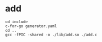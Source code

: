 # add

```shell
cd include
c-for-go generator.yaml
cd ..
gcc -fPIC -shared -o ./lib/add.so ./add.c
```